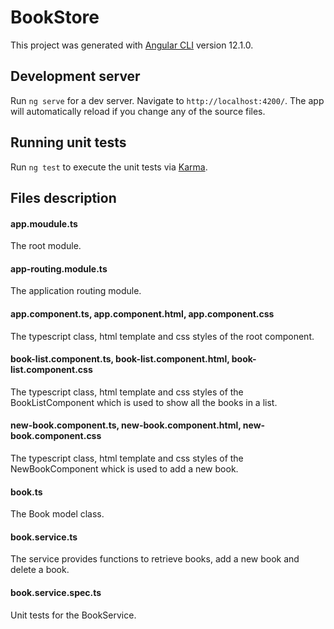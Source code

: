 # BookStore

This project was generated with [Angular CLI](https://github.com/angular/angular-cli) version 12.1.0.

## Development server

Run `ng serve` for a dev server. Navigate to `http://localhost:4200/`. The app will automatically reload if you change any of the source files.

## Running unit tests

Run `ng test` to execute the unit tests via [Karma](https://karma-runner.github.io).

## Files description
#### app.moudule.ts
The root module.

#### app-routing.module.ts
The application routing module.

#### app.component.ts, app.component.html, app.component.css
The typescript class, html template and css styles of the root component.

#### book-list.component.ts, book-list.component.html, book-list.component.css
The typescript class, html template and css styles of the BookListComponent which is used to show all the books in a list.

#### new-book.component.ts, new-book.component.html, new-book.component.css
The typescript class, html template and css styles of the NewBookComponent whick is used to add a new book.

#### book.ts
The Book model class.

#### book.service.ts
The service provides functions to retrieve books, add a new book and delete a book.
#### book.service.spec.ts
Unit tests for the BookService.
